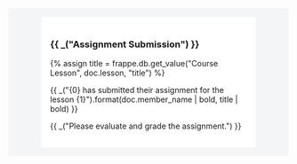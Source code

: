 <div style="background-color: #f4f5f6; padding: 1rem;">
    <div style="background-color: #ffffff; width: 75%; margin: 0 auto; padding: 1rem;">
        <h3> {{ _("Assignment Submission") }} </h3>
        {% assign title = frappe.db.get_value("Course Lesson", doc.lesson, "title") %}
        <br>
        <p> {{ _("{0} has submitted their assignment for the lesson {1}").format(doc.member_name | bold, title | bold) }} </p>
        <p> {{ _("Please evaluate and grade the assignment.") }} </p>
    </div>
</div>
